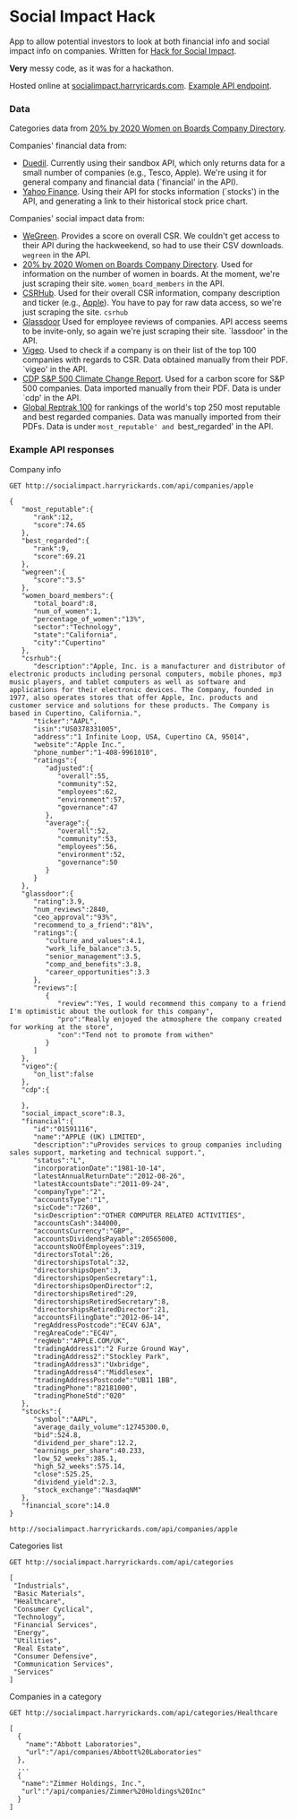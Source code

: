 # Social Impact Hack

App to allow potential investors to look at both financial info and social impact info on companies. Written for [Hack for Social Impact](http://rewiredstate.org/hacks/hackforsocialimpact).

**Very** messy code, as it was for a hackathon.

Hosted online at [socialimpact.harryricards.com](http://socialimpact.harryrickards.com). [Example API endpoint](http://socialimpact.harryrickards.com/api/companies/apple).

### Data
Categories data from [20% by 2020 Women on Boards Company Directory](http://www.2020wob.com/company-directory).

Companies' financial data from:

 * [Duedil](https://www.duedil.com/). Currently using their sandbox API, which only returns data for a small number of companies (e.g., Tesco, Apple). We're using it for general company and financial data (`financial' in the API).
 * [Yahoo Finance](http://finance.yahoo.com/q?s=AAPL). Using their API for stocks information (`stocks') in the API, and generating a link to their historical stock price chart.

Companies' social impact data from:

 * [WeGreen](http://wegreen.de). Provides a score on overall CSR. We couldn't get access to their API during the hackweekend, so had to use their CSV downloads. `wegreen` in the API.
 * [20% by 2020 Women on Boards Company Directory](http://www.2020wob.com/company-directory). Used for information on the number of women in boards. At the moment, we're just scraping their site. `women_board_members` in the API.
 * [CSRHub](http://www.csrhub.com). Used for their overall CSR information, company description and ticker (e.g., [Apple](http://www.csrhub.com/CSR_and_sustainability_information/Apple-Inc/)). You have to pay for raw data access, so we're just scraping the site. `csrhub`
 * [Glassdoor](http://www.glassdoor.com/) Used for employee reviews of companies. API access seems to be invite-only, so again we're just scraping their site. `lassdoor' in the API.
 * [Vigeo](http://www.vigeo.com/csr-rating-agency/en/how-are-companies-worldwide-performing-against-csr-objectives). Used to check if a company is on their list of the top 100 companies with regards to CSR. Data obtained manually from their PDF. `vigeo' in the API.
 * [CDP S&P 500 Climate Change Report](https://www.cdp.net/CDPResults/CDP-SP500-climate-report-2013.pdf). Used for a carbon score for S&P 500 companies. Data imported manually from their PDF. Data is under `cdp' in the API.
 * [Global Reptrak 100](http://www.reputationinstitute.com/thought-leadership/global-reptrak-100) for rankings of the world's top 250 most reputable and best regarded companies. Data was manually imported from their PDFs. Data is under `most_reputable' and `best_regarded' in the API.

### Example API responses
Company info

    GET http://socialimpact.harryrickards.com/api/companies/apple

    {
       "most_reputable":{
          "rank":12,
          "score":74.65
       },
       "best_regarded":{
          "rank":9,
          "score":69.21
       },
       "wegreen":{
          "score":"3.5"
       },
       "women_board_members":{
          "total_board":8,
          "num_of_women":1,
          "percentage_of_women":"13%",
          "sector":"Technology",
          "state":"California",
          "city":"Cupertino"
       },
       "csrhub":{
          "description":"Apple, Inc. is a manufacturer and distributor of electronic products including personal computers, mobile phones, mp3 music players, and tablet computers as well as software and applications for their electronic devices. The Company, founded in 1977, also operates stores that offer Apple, Inc. products and customer service and solutions for these products. The Company is based in Cupertino, California.",
          "ticker":"AAPL",
          "isin":"US0378331005",
          "address":"1 Infinite Loop, USA, Cupertino CA, 95014",
          "website":"Apple Inc.",
          "phone_number":"1-408-9961010",
          "ratings":{
             "adjusted":{
                "overall":55,
                "community":52,
                "employees":62,
                "environment":57,
                "governance":47
             },
             "average":{
                "overall":52,
                "community":53,
                "employees":56,
                "environment":52,
                "governance":50
             }
          }
       },
       "glassdoor":{
          "rating":3.9,
          "num_reviews":2840,
          "ceo_approval":"93%",
          "recommend_to_a_friend":"81%",
          "ratings":{
             "culture_and_values":4.1,
             "work_life_balance":3.5,
             "senior_management":3.5,
             "comp_and_benefits":3.8,
             "career_opportunities":3.3
          },
          "reviews":[
             {
                "review":"Yes, I would recommend this company to a friend  I'm optimistic about the outlook for this company",
                "pro":"Really enjoyed the atmosphere the company created for working at the store",
                "con":"Tend not to promote from withen"
             }
          ]
       },
       "vigeo":{
          "on_list":false
       },
       "cdp":{
    
       },
       "social_impact_score":8.3,
       "financial":{
          "id":"01591116",
          "name":"APPLE (UK) LIMITED",
          "description":"uProvides services to group companies including sales support, marketing and technical support.",
          "status":"L",
          "incorporationDate":"1981-10-14",
          "latestAnnualReturnDate":"2012-08-26",
          "latestAccountsDate":"2011-09-24",
          "companyType":"2",
          "accountsType":"1",
          "sicCode":"7260",
          "sicDescription":"OTHER COMPUTER RELATED ACTIVITIES",
          "accountsCash":344000,
          "accountsCurrency":"GBP",
          "accountsDividendsPayable":20565000,
          "accountsNoOfEmployees":319,
          "directorsTotal":26,
          "directorshipsTotal":32,
          "directorshipsOpen":3,
          "directorshipsOpenSecretary":1,
          "directorshipsOpenDirector":2,
          "directorshipsRetired":29,
          "directorshipsRetiredSecretary":8,
          "directorshipsRetiredDirector":21,
          "accountsFilingDate":"2012-06-14",
          "regAddressPostcode":"EC4V 6JA",
          "regAreaCode":"EC4V",
          "regWeb":"APPLE.COM/UK",
          "tradingAddress1":"2 Furze Ground Way",
          "tradingAddress2":"Stockley Park",
          "tradingAddress3":"Uxbridge",
          "tradingAddress4":"Middlesex",
          "tradingAddressPostcode":"UB11 1BB",
          "tradingPhone":"82181000",
          "tradingPhoneStd":"020"
       },
       "stocks":{
          "symbol":"AAPL",
          "average_daily_volume":12745300.0,
          "bid":524.8,
          "dividend_per_share":12.2,
          "earnings_per_share":40.233,
          "low_52_weeks":385.1,
          "high_52_weeks":575.14,
          "close":525.25,
          "dividend_yield":2.3,
          "stock_exchange":"NasdaqNM"
       },
       "financial_score":14.0
    }

    http://socialimpact.harryrickards.com/api/companies/apple

Categories list

    GET http://socialimpact.harryrickards.com/api/categories

    [
     "Industrials",
     "Basic Materials",
     "Healthcare",
     "Consumer Cyclical",
     "Technology",
     "Financial Services",
     "Energy",
     "Utilities",
     "Real Estate",
     "Consumer Defensive",
     "Communication Services",
     "Services"
    ]


Companies in a category

    GET http://socialimpact.harryrickards.com/api/categories/Healthcare

    [
      {
        "name":"Abbott Laboratories",
        "url":"/api/companies/Abbott%20Laboratories"
      },
      ...
      {
       "name":"Zimmer Holdings, Inc.",
       "url":"/api/companies/Zimmer%20Holdings%20Inc"
      }
    ]
